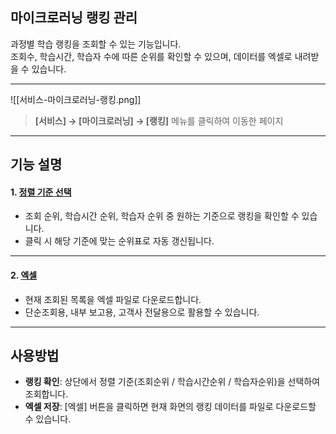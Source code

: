 ## 마이크로러닝 랭킹 관리

과정별 학습 랭킹을 조회할 수 있는 기능입니다.  
조회수, 학습시간, 학습자 수에 따른 순위를 확인할 수 있으며, 데이터를 엑셀로 내려받을 수 있습니다.  

***
![[서비스-마이크로러닝-랭킹.png]]

> **[서비스] → [마이크로러닝] → [랭킹]** 메뉴를 클릭하여 이동한 페이지  

***

## 기능 설명

#### 1. [정렬 기준 선택](랭킹-정렬.md)
- 조회 순위, 학습시간 순위, 학습자 순위 중 원하는 기준으로 랭킹을 확인할 수 있습니다.  
- 클릭 시 해당 기준에 맞는 순위표로 자동 갱신됩니다.  

***

#### 2. [엑셀](엑셀.md)
- 현재 조회된 목록을 엑셀 파일로 다운로드합니다.  
- 단순조회용, 내부 보고용, 고객사 전달용으로 활용할 수 있습니다.  

***

## 사용방법

- **랭킹 확인**: 상단에서 정렬 기준(조회순위 / 학습시간순위 / 학습자순위)을 선택하여 조회합니다.  
- **엑셀 저장**: [엑셀] 버튼을 클릭하면 현재 화면의 랭킹 데이터를 파일로 다운로드할 수 있습니다.  

